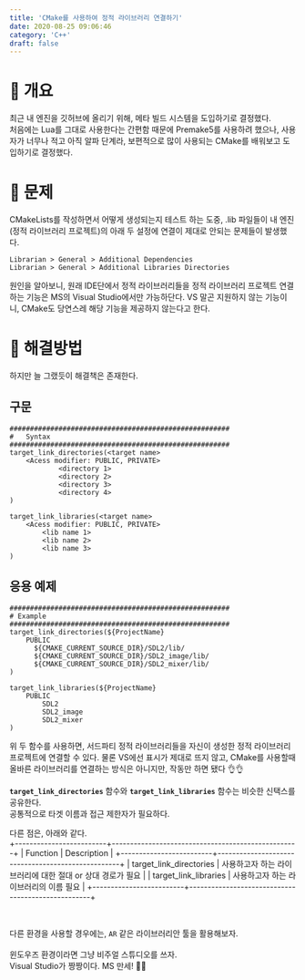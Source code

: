 ```yaml
---
title: 'CMake를 사용하여 정적 라이브러리 연결하기'
date: 2020-08-25 09:06:46
category: 'C++'
draft: false
---
```


# 🔷 <b>개요</b> 
최근 내 엔진을 깃허브에 올리기 위해, 메타 빌드 시스템을 도입하기로 결정했다.<br>처음에는 Lua를 그대로 사용한다는 간편함 때문에 Premake5를 사용하려 했으나, 사용자가 너무나 적고 아직 알파 단계라, 보편적으로 많이 사용되는 CMake를 배워보고 도입하기로 결정했다.

# 🔷 <b>문제</b>
CMakeLists를 작성하면서 어떻게 생성되는지 테스트 하는 도중, .lib 파일들이 내 엔진(정적 라이브러리 프로젝트)의 아래 두 설정에 연결이 제대로 안되는 문제들이 발생했다.
```
Librarian > General > Additional Dependencies 
Librarian > General > Additional Libraries Directories
``` 
원인을 알아보니, 원래 IDE단에서 정적 라이브러리들을 정적 라이브러리 프로젝트 연결하는 기능은 MS의 Visual Studio에서만 가능하단다. VS 말곤 지원하지 않는 기능이니, CMake도 당연스레 해당 기능을 제공하지 않는다고 한다. 

# 🔷 <b>해결방법</b>
하지만 늘 그랬듯이 해결책은 존재한다.
## 구문
```cmakelist
######################################################
#   Syntax
######################################################
target_link_directories(<target name> 
    <Acess modifier: PUBLIC, PRIVATE>
			<directory 1>
			<directory 2>
			<directory 3>
			<directory 4>
)

target_link_libraries(<target name> 
    <Acess modifier: PUBLIC, PRIVATE>
        <lib name 1>
        <lib name 2>
        <lib name 3>
)
```
## 응용 예제
```cmakelist
######################################################
# Example
######################################################
target_link_directories(${ProjectName} 
    PUBLIC
	  ${CMAKE_CURRENT_SOURCE_DIR}/SDL2/lib/
      ${CMAKE_CURRENT_SOURCE_DIR}/SDL2_image/lib/
      ${CMAKE_CURRENT_SOURCE_DIR}/SDL2_mixer/lib/
)

target_link_libraries(${ProjectName} 
    PUBLIC
		SDL2
        SDL2_image
        SDL2_mixer
)
```

위 두 함수를 사용하면, 서드파티 정적 라이브러리들을 자신이 생성한 정적 라이브러리 프로젝트에 연결할 수 있다. 물론 VS에선 표시가 제대로 뜨지 않고, CMake를 사용할때 올바른 라이브러리를 연결하는 방식은 아니지만, 작동만 하면 됐다 👌👌

<b>`target_link_directories`</b> 함수와 <b>`target_link_libraries`</b> 함수는 비슷한 신택스를 공유한다.<br>
공통적으로 타겟 이름과 접근 제한자가 필요하다.

다른 점은, 아래와 같다.<br>
+-------------------------+---------------------------------------------------+
| Function                | Description                                       |
+-------------------------+---------------------------------------------------+
| target_link_directories | 사용하고자 하는 라이브러리에 대한 절대 or 상대 경로가 필요 |
| target_link_libraries   | 사용하고자 하는 라이브러리의 이름 필요                  |
+-------------------------+---------------------------------------------------+

<br>

다른 환경을 사용할 경우에는, `AR` 같은 라이브러리안 툴을 활용해보자.<br><br>
윈도우즈 환경이라면 그냥 비주얼 스튜디오를 쓰자.<br>Visual Studio가 짱짱이다. MS 만세! 🙇‍♂️